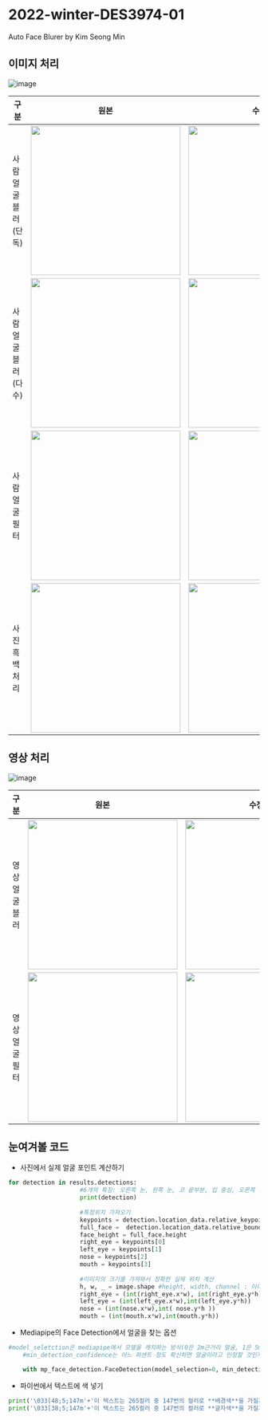 # 2022-winter-DES3974-01
Auto Face Blurer by Kim Seong Min

## 이미지 처리
![image](https://user-images.githubusercontent.com/80960504/212221128-d47c4d43-a1da-4bc5-aa3e-899f40fb587e.png)

|구분|원본|수정본|
|------|---|---|
|사람 얼굴 블러(단독)|<img src="https://user-images.githubusercontent.com/80960504/212223023-f94ecf1a-725c-48be-84cd-854a2a55a8e7.jpg" width="300"/>|<img src="https://user-images.githubusercontent.com/80960504/212223122-0d2c8dd7-4094-46ae-82b5-b79a87fc7e7e.png" width="300"/>|
|사람 얼굴 블러(다수)|<img src="https://user-images.githubusercontent.com/80960504/212223238-5eb601bc-ec2b-47a3-8475-15865c391f8e.jpg" width="300"/>|<img src="https://user-images.githubusercontent.com/80960504/212222794-a8571e26-ef86-44b4-a29b-3bb3635ce09d.png" width="300"/>|
|사람 얼굴 필터|<img src="https://user-images.githubusercontent.com/80960504/212223381-7438c885-934e-4b4d-8a5e-0ea16d533731.jpg" width="300"/>|<img src="https://user-images.githubusercontent.com/80960504/212223441-6e02eff5-442e-4e86-a43d-0f7e30d4331d.png" width="300"/>|
|사진 흑백 처리|<img src="https://user-images.githubusercontent.com/80960504/212223598-11e57622-79e4-496f-b32b-c51c95d53d81.jpg" width="300"/>|<img src="https://user-images.githubusercontent.com/80960504/212223553-8f2d4194-5bc0-4bee-a2bf-7837c7804aa4.png" width="300"/>|


## 영상 처리
![image](https://user-images.githubusercontent.com/80960504/212224663-9e9b8470-73c7-4812-838d-32073013ce45.png)

|구분|원본|수정본|
|------|---|---|
|영상 얼굴 블러|<img src="https://user-images.githubusercontent.com/80960504/212224986-8fa618be-21c4-414c-8694-002c43104a7a.png" width="300"/>|<img src="https://user-images.githubusercontent.com/80960504/212224800-cbe0fbf0-dcfa-4706-b687-0c83c4e7105b.png" width="300"/>|
|영상 얼굴 필터|<img src="https://user-images.githubusercontent.com/80960504/212225189-14f66ae8-a198-44ac-92a5-48086a1f32f1.png" width="300"/>|<img src="https://user-images.githubusercontent.com/80960504/212225100-3a68cf9d-db08-43ee-9a61-6a7d2c9694f8.png" width="300"/>|

## 눈여겨볼 코드
+ 사진에서 실제 얼굴 포인트 계산하기

```python
for detection in results.detections:
                    #6개의 특징: 오른쪽 눈, 왼쪽 눈, 코 끝부분, 입 중심, 오른쪽 귀, 왼쪽 귀
                    print(detection)
                        
                    #특정위치 가져오기
                    keypoints = detection.location_data.relative_keypoints
                    full_face =  detection.location_data.relative_bounding_box
                    face_height = full_face.height
                    right_eye = keypoints[0]
                    left_eye = keypoints[1]
                    nose = keypoints[2]
                    mouth = keypoints[3]
                        
                    #이미지의 크기를 가져와서 정확한 실제 위치 계산
                    h, w, _ = image.shape #height, width, channel : 이미지로부터 세로,가로 크기 가져옴
                    right_eye = (int(right_eye.x*w), int(right_eye.y*h)) #튜플 형태로 저장
                    left_eye = (int(left_eye.x*w),int(left_eye.y*h))
                    nose = (int(nose.x*w),int( nose.y*h ))
                    mouth = (int(mouth.x*w),int(mouth.y*h))
```

+ Mediapipe의 Face Detection에서 얼굴을 찾는 옵션

```python
#model_seletction은 mediapipe에서 모델을 캐치하는 방식(0은 2m근거리 얼굴, 1은 5m장거리 얼굴)
    #min_detection_confidence는 어느 퍼센트 정도 확신하면 얼굴이라고 인정할 것인지 정하는 것(높을 수록 견고)

    with mp_face_detection.FaceDetection(model_selection=0, min_detection_confidence=0.5) as face_detection:
```

+ 파이썬에서 텍스트에 색 넣기
```python
print('\033[48;5;147m'+'이 텍스트는 265컬러 중 147번의 컬러로 **배경색**을 가질거예요'+'\033[0m')
print('\033[38;5;147m'+'이 텍스트는 265컬러 중 147번의 컬러로 **글자색**을 가질거예요'+'\033[0m')
```
